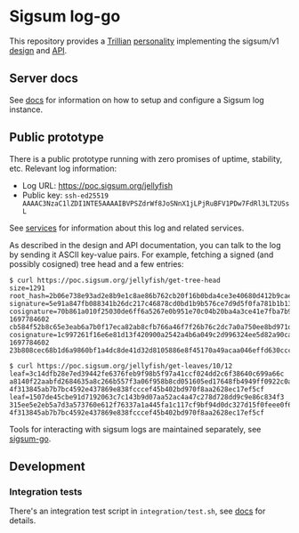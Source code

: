 # Sigsum log-go
This repository provides a
	[Trillian](https://transparency.dev/#trillian)
	[personality](https://github.com/google/trillian/blob/master/docs/Personalities.md)
implementing the sigsum/v1
	[design](https://git.glasklar.is/sigsum/project/documentation/-/blob/main/design.md)
and
	[API](https://git.glasklar.is/sigsum/project/documentation/-/blob/main/log.md).

## Server docs

See [docs](./doc/readme.md) for information on how to setup and
configure a Sigsum log instance.

## Public prototype
There is a public prototype running with zero promises of uptime,
stability, etc.  Relevant log information:

- Log URL: https://poc.sigsum.org/jellyfish
- Public key: `ssh-ed25519 AAAAC3NzaC1lZDI1NTE5AAAAIBVPSZdrWf8JoSNnX1jLPjRuBFV1PDw7FdRl3LT2USsL`

See [services](https://www.sigsum.org/services/) for information about
this log and related services.

As described in the design and API documentation, you can talk to the
log by sending it ASCII key-value pairs. For example, fetching a
signed (and possibly cosigned) tree head and a few entries:

```
$ curl https://poc.sigsum.org/jellyfish/get-tree-head
size=1291
root_hash=2b06e738e93ad2e8b9e1c8ae86b762cb20f16b0bda4ce3e40680d412b9cae5ea
signature=5e91a847fb088341b26dc217c46878cd0bd1b9b576ce7d9d5f0fa781b1b139488bebc1883748c2c731aab546ee37ffcfa5823a37e55a8b5e501390235fcab00f
cosignature=70b861a010f25030de6ff6a5267e0b951e70c04b20ba4a3ce41e7fba7b9b7dfc 1697784602 cb584f52b8c65e3eab6a7b0f17eca82ab8cfb766a46f7f26b76c2dc7a0a750ee8bd971dad7101cdebfdd786affd82582b4c42d41ff185d01f2cf756fbce0ef07
cosignature=1c997261f16e6e81d13f420900a2542a4b6a049c2d996324ee5d82a90ca3360c 1697784602 23b808cec68b1d6a9860bf1a4dc8de41d32d8105886e8f45170a49acaa046effd630cccf61235aa12b889bf3ed04002069d10bdf1041f99a6a7e09b42785b50c

$ curl https://poc.sigsum.org/jellyfish/get-leaves/10/12
leaf=3c14dfb28e7ed39442fe6376feb9f98b5f97a41ccf024dd2c6f38640c699a66c a8140f22aabfd2684635a8c266b557f3a06f958b8cd051605ed17648fb4949ff0922c0a73045c90e4baddf7033ba2a34b5841221ac7067918aada94553f0f104 4f313845ab7b7bc4592e437869e838fcccef45b402bd970f8aa2628ec17ef5cf
leaf=1507de45cbe91d7192063c7c143b9d07aa52ac4a47c278d728dd9c9e86c834f3 315ee5e2eb5a7d3a573760e612f76337a1a445fa1c117cf9bf94d0dc327d15f0feee0f67ba679d74cb08cb4748793aa09576f5496abf831a4c1105925c635404 4f313845ab7b7bc4592e437869e838fcccef45b402bd970f8aa2628ec17ef5cf
```

Tools for interacting with sigsum logs are maintained separately, see
[sigsum-go](https://git.glasklar.is/sigsum/core/sigsum-go/).


## Development

### Integration tests

There's an integration test script in `integration/test.sh`, see
[docs](./integration/README.md) for details.
